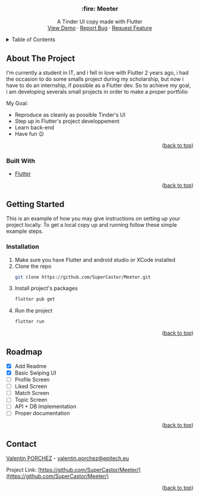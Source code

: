 <div id="top"></div>
<!--
*** Thanks for checking out the Best-README-Template. If you have a suggestion
*** that would make this better, please fork the repo and create a pull request
*** or simply open an issue with the tag "enhancement".
*** Don't forget to give the project a star!
*** Thanks again! Now go create something AMAZING! :D
-->



<!-- PROJECT SHIELDS -->
<!--
*** I'm using markdown "reference style" links for readability.
*** Reference links are enclosed in brackets [ ] instead of parentheses ( ).
*** See the bottom of this document for the declaration of the reference variables
*** for contributors-url, forks-url, etc. This is an optional, concise syntax you may use.
*** https://www.markdownguide.org/basic-syntax/#reference-style-links
-->
<!-- PROJECT LOGO -->
<br />

  <h3 align="center">:fire: Meeter</h3>

  <p align="center">
    A Tinder UI copy made with Flutter 
    <br />
    <a href="https://github.com/SuperCastor/Meeter">View Demo</a>
    ·
    <a href="https://github.com/SuperCastor/Meeter/issues">Report Bug</a>
    ·
    <a href="https://github.com/SuperCastor/Meeter/issues">Request Feature</a>
  </p>
</div>



<!-- TABLE OF CONTENTS -->
<details>
  <summary>Table of Contents</summary>
  <ol>
    <li>
      <a href="#about-the-project">About The Project</a>
      <ul>
        <li><a href="#built-with">Built With</a></li>
      </ul>
    </li>
    <li>
      <a href="#getting-started">Getting Started</a>
      <ul>
        <li><a href="#installation">Installation</a></li>
      </ul>
    </li>
    <li><a href="#roadmap">Roadmap</a></li>
    <li><a href="#contact">Contact</a></li>

  </ol>
</details>



<!-- ABOUT THE PROJECT -->
## About The Project

I'm currently a student in IT, and i fell in love with Flutter 2 years ago, i had the occasion to do some smalls project during my scholarship, but now i have to do an internship, if possible as a Flutter dev.
So to achieve my goal, i am developing severals small projects in order to make a proper portfolio

My Goal:
* Reproduce as cleanly as possible Tinder's UI
* Step up in Flutter's project developpement
* Learn back-end
* Have fun :wink:


<p align="right">(<a href="#top">back to top</a>)</p>



### Built With

* [Flutter](https://flutter.dev/)

<p align="right">(<a href="#top">back to top</a>)</p>



<!-- GETTING STARTED -->
## Getting Started

This is an example of how you may give instructions on setting up your project locally.
To get a local copy up and running follow these simple example steps.

### Installation

1. Make sure you have Flutter and android studio or XCode installed
2. Clone the repo
   ```sh
   git clone https://github.com/SuperCastor/Meeter.git
   ```
3. Install project's packages
   ```sh
   flutter pub get
   ```
4. Run the project
   ```js
   flutter run
   ```

<p align="right">(<a href="#top">back to top</a>)</p>


<!-- ROADMAP -->
## Roadmap

- [x] Add Readme
- [x] Basic Swiping UI
- [ ] Profile Screen
- [ ] Liked Screen
- [ ] Match Screen
- [ ] Topic Screen
- [ ] API + DB Implementation
- [ ] Proper documentation

<p align="right">(<a href="#top">back to top</a>)</p>


<!-- CONTACT -->
## Contact

[Valentin PORCHEZ](https://linkedin.com/valentinporchez) - valentin.porchez@epitech.eu

Project Link: [https://github.com/SuperCastor/Meeter/](https://github.com/SuperCastor/Meeter/)

<p align="right">(<a href="#top">back to top</a>)</p>
